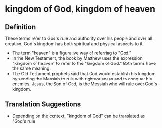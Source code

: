 # kingdom of God, kingdom of heaven

## Definition

These terms refer to God's rule and authority over his people and over all creation. God's kingdom has both spiritual and physical aspects to it.

* The term "heaven" is a figurative way of referring to "God."
* In the New Testament, the book by Matthew uses the expression "kingdom of heaven" to refer to the "kingdom of God." Both terms have the same meaning.
* The Old Testament prophets said that God would establish his kingdom by sending the Messiah to rule with righteousness and to conquer his enemies. Jesus, the Son of God, is the Messiah who will rule over God's kingdom.


## Translation Suggestions



* Depending on the context, "kingdom of God" can be translated as "God's rule